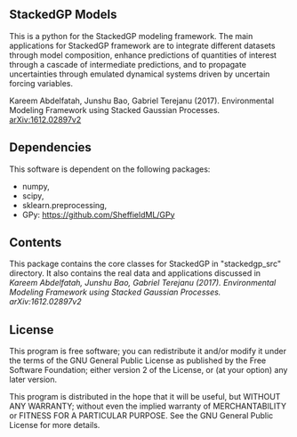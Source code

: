 ## StackedGP Models

This is a python for the StackedGP modeling framework. The main applications for StackedGP framework are to integrate different datasets through model composition, enhance predictions of quantities of interest through a cascade of intermediate predictions, and to propagate uncertainties through emulated dynamical systems driven by uncertain forcing variables. 

Kareem Abdelfatah, Junshu Bao, Gabriel Terejanu (2017). Environmental Modeling Framework using Stacked Gaussian Processes. [arXiv:1612.02897v2](https://arxiv.org/abs/1612.02897v2)

## Dependencies

This software is dependent on the following packages: 
* numpy, 
* scipy, 
* sklearn.preprocessing, 
* GPy: https://github.com/SheffieldML/GPy

## Contents

This package contains the core classes for StackedGP in "stackedgp_src" directory. It also contains the real data and applications discussed in *Kareem Abdelfatah, Junshu Bao, Gabriel Terejanu (2017). Environmental Modeling Framework using Stacked Gaussian Processes. arXiv:1612.02897v2*

## License

This program is free software; you can redistribute it and/or modify it under the terms of the GNU General Public License as published by the Free Software Foundation; either version 2 of the License, or (at your option) any later version.

This program is distributed in the hope that it will be useful, but WITHOUT ANY WARRANTY; without even the implied warranty of MERCHANTABILITY or FITNESS FOR A PARTICULAR PURPOSE.  See the GNU General Public License for more details.